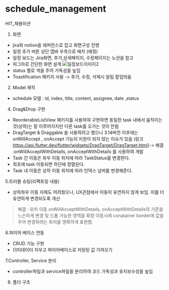 # schedule_management
HIT_채용미션



1. 화면
- jira와 notion을  레퍼런스로 잡고 화면구성 진행
- 일정 추가 버튼 상단 앱바 우측으로 배치 (예정)
- 일정 보드는 Jira화면, 추가,상세페이지, 수정페이지는 노션을 참고  
- 피그마로 간단한 화면 설계
![일정보드이미지2](https://github.com/user-attachments/assets/0a30f8b3-532e-4494-b95b-9ca39f4d6761)
- status 별로 색을 주어 가독성을 높임 
- Toastification 패키지 사용 -> 추가, 수정, 삭제시 알림 팝업띄움 


2. Model 제작
- schedule 모델 : id, index, title, content, assignee, date ,status


4. Drag&Drop 구현
- ReorderableListView 패키지를 사용하여 구현하면 동일한 task 내에서 움직이는것(상하)는 잘 이루어지지만 다른 task를 오가는 것이 안됨
- DragTarget & Draggable 을 사용하려고 했으나 3.14버전 이후에는 onWillAccept , onAccept 기능이 지원이 되지 않는 이슈가 있음
  (링크 https://api.flutter.dev/flutter/widgets/DragTarget/DragTarget.html)-> 해결 :onWillAcceptWithDetails, onAcceptWithDetails 를 사용하여 개발
- Task 간 이동은 좌우 이동 위치에 따라 TaskStatus를 변경한다.
- 최초에 task 이동되면 하단에 정렬된다.
- Task 내 이동은 상하 이동 위치에 따라 인덱스 넘버를 변경해준다.


5.트러블 슈팅(리팩토링 내용)
- 상하좌우 이동 자체도 어려웠으나, UX관점에서 이동이 유연하지 않게 보임. 이를 더 유연하게 변경되도록 개선
> 해결 : 위치 이동 onWillAcceptWithDetails, onAcceptWithDetails의 기준을 느슨하게 변경 및 드롭 가능한 영역을 확장
> 이동시에 conatainer border에 값을 주어 변경하려는 위치를 명확하게 표현함.


6.파이어 베이스 연동
- CRUD 기능 구현
- 더미데이터 지우고 파이어베이스로 저장된 값 가져오기

7.Controller, Service 분리
- controller파일과 service파일을 분리하여 코드 가독성과 유지보수성을 높임


8. 폴더 구조 


